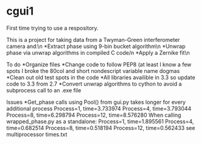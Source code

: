 cgui1
=====
First time trying to use a respository.

This is a project for taking data from a Twyman-Green interferometer camera and:\n
  *Extract phase using 9-bin bucket algorithm\n
  *Unwrap phase via unwrap algorithms in compiled C code/n
  *Apply a Zernike fit\n
  


To do
  *Organize files
  *Change code to follow PEP8 (at least I know a few spots I broke the 80col
    and short nondescript variable name dogmas
  *Clean out old test spots in the code
  *All libraries availible in 3.3 so update code to 3.3 from 2.7
  *Convert unwrap algorithms to cython to avoid a subprocess call to an .exe file
  
Issues
  *Get_phase calls using Pool() from gui.py takes longer for every additional process
      Process=1, time=3.733974
      Process=4, time=3.793044
      Process=8, time=6.298794
      Process=12, time=8.576280
    When calling wrapped_phase.py as a standalone:
      Process=1, time=1.895561
      Process=4, time=0.682514
      Process=8, time=0.518194
      Process=12, time=0.562433
    see multiprocessor times.txt
  
